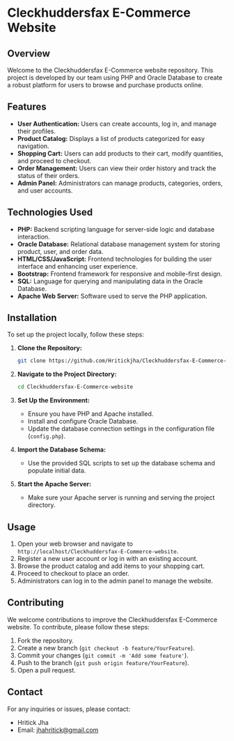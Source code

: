 # Cleckhuddersfax E-Commerce Website

## Overview
Welcome to the Cleckhuddersfax E-Commerce website repository. This project is developed by our team using PHP and Oracle Database to create a robust platform for users to browse and purchase products online.

## Features
- **User Authentication:** Users can create accounts, log in, and manage their profiles.
- **Product Catalog:** Displays a list of products categorized for easy navigation.
- **Shopping Cart:** Users can add products to their cart, modify quantities, and proceed to checkout.
- **Order Management:** Users can view their order history and track the status of their orders.
- **Admin Panel:** Administrators can manage products, categories, orders, and user accounts.

## Technologies Used
- **PHP:** Backend scripting language for server-side logic and database interaction.
- **Oracle Database:** Relational database management system for storing product, user, and order data.
- **HTML/CSS/JavaScript:** Frontend technologies for building the user interface and enhancing user experience.
- **Bootstrap:** Frontend framework for responsive and mobile-first design.
- **SQL:** Language for querying and manipulating data in the Oracle Database.
- **Apache Web Server:** Software used to serve the PHP application.

## Installation
To set up the project locally, follow these steps:

1. **Clone the Repository:**
    ```sh
    git clone https://github.com/Hritickjha/Cleckhuddersfax-E-Commerce-website.git
    ```

2. **Navigate to the Project Directory:**
    ```sh
    cd Cleckhuddersfax-E-Commerce-website
    ```

3. **Set Up the Environment:**
   - Ensure you have PHP and Apache installed.
   - Install and configure Oracle Database.
   - Update the database connection settings in the configuration file (`config.php`).

4. **Import the Database Schema:**
    - Use the provided SQL scripts to set up the database schema and populate initial data.

5. **Start the Apache Server:**
    - Make sure your Apache server is running and serving the project directory.

## Usage
1. Open your web browser and navigate to `http://localhost/Cleckhuddersfax-E-Commerce-website`.
2. Register a new user account or log in with an existing account.
3. Browse the product catalog and add items to your shopping cart.
4. Proceed to checkout to place an order.
5. Administrators can log in to the admin panel to manage the website.

## Contributing
We welcome contributions to improve the Cleckhuddersfax E-Commerce website. To contribute, please follow these steps:

1. Fork the repository.
2. Create a new branch (`git checkout -b feature/YourFeature`).
3. Commit your changes (`git commit -m 'Add some feature'`).
4. Push to the branch (`git push origin feature/YourFeature`).
5. Open a pull request.

## Contact
For any inquiries or issues, please contact:

- Hritick Jha
- Email: jhahritick@gmail.com



